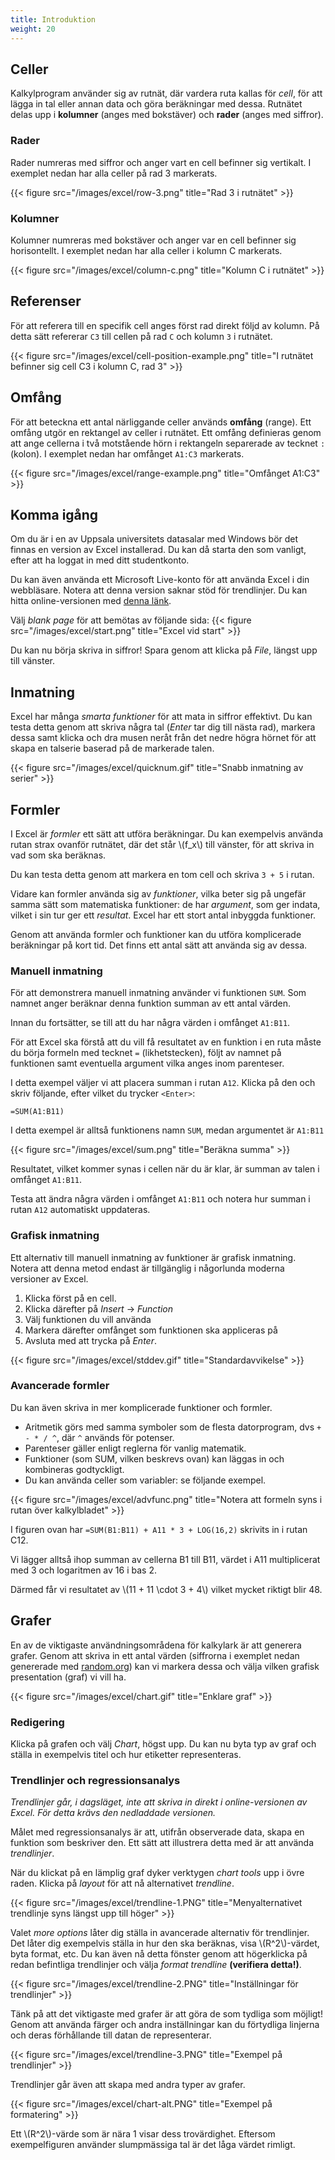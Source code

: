 ```yaml
---
title: Introduktion
weight: 20
---
```



## Celler

Kalkylprogram använder sig av rutnät, där vardera ruta kallas för *cell*, för
att lägga in tal eller annan data och göra beräkningar med dessa. Rutnätet delas
upp i **kolumner** (anges med bokstäver) och **rader** (anges med siffror).

[wp-siffra]: https://sv.wikipedia.org/wiki/Siffra

### Rader

Rader numreras med siffror och anger vart en cell befinner sig vertikalt. I exemplet nedan har alla celler på rad 3 markerats.

{{< figure src="/images/excel/row-3.png" title="Rad 3 i rutnätet" >}}

### Kolumner

Kolumner numreras med bokstäver och anger var en cell befinner sig horisontellt. I exemplet nedan har alla celler i kolumn C markerats.

{{< figure src="/images/excel/column-c.png" title="Kolumn C i rutnätet" >}}

## Referenser

För att referera till en specifik cell anges först rad direkt följd av
kolumn. På detta sätt refererar `C3` till cellen på rad `C` och kolumn `3` i rutnätet.

{{< figure src="/images/excel/cell-position-example.png"
    title="I rutnätet befinner sig cell C3 i kolumn C, rad 3" >}}

## Omfång

För att beteckna ett antal närliggande celler används __omfång__ (range). Ett omfång utgör
en rektangel av celler i rutnätet. Ett omfång definieras genom att ange cellerna i två
motstående hörn i rektangeln separerade av tecknet `:` (kolon). I exemplet nedan har omfånget `A1:C3` markerats.

{{< figure src="/images/excel/range-example.png" title="Omfånget A1:C3" >}}

## Komma igång

Om du är i en av Uppsala universitets datasalar med Windows bör det finnas en
version av Excel installerad. Du kan då starta den som vanligt, efter att ha
loggat in med ditt studentkonto.

Du kan även använda ett Microsoft Live-konto för att använda Excel i din
webbläsare. Notera att denna version saknar stöd för trendlinjer.
Du kan hitta online-versionen med [denna länk](https://office.live.com/start/Excel.aspx).

Välj *blank page* för att bemötas av följande sida:
{{< figure src="/images/excel/start.png" title="Excel vid start" >}}


Du kan nu börja skriva in siffror! Spara genom att klicka på *File*, längst upp till vänster.


## Inmatning

Excel har många *smarta funktioner* för att mata in siffror effektivt.
Du kan testa detta genom att skriva några tal (*Enter* tar dig till nästa rad), markera dessa samt
klicka och dra musen neråt från det nedre högra hörnet för att skapa en
talserie baserad på de markerade talen.

{{< figure src="/images/excel/quicknum.gif" title="Snabb inmatning av serier" >}}



## Formler

I Excel är *formler* ett sätt att utföra beräkningar. Du kan exempelvis använda
rutan strax ovanför rutnätet, där det står \\(f_x\\) till vänster, för att skriva
in vad som ska beräknas.

Du kan testa detta genom att markera en tom cell och skriva `3 + 5` i rutan.

Vidare kan formler använda sig av *funktioner*, vilka beter sig på ungefär
samma sätt som matematiska funktioner: de har *argument*, som ger indata, vilket
i sin tur ger ett *resultat*. Excel har ett stort antal inbyggda funktioner.

Genom att använda formler och funktioner kan du utföra komplicerade beräkningar
på kort tid. Det finns ett antal sätt att använda sig av dessa.


### Manuell inmatning

För att demonstrera manuell inmatning använder vi funktionen `SUM`. Som namnet
anger beräknar denna funktion summan av ett antal värden.

Innan du fortsätter, se till att du har några värden i omfånget `A1:B11`.

För att Excel ska förstå att du vill få resultatet av en funktion i en ruta
måste du börja formeln med tecknet `=` (likhetstecken), följt av namnet på
funktionen samt eventuella argument vilka anges inom parenteser.

I detta exempel väljer vi att placera summan i rutan `A12`. Klicka på den och
skriv följande, efter vilket du trycker `<Enter>`:

```
=SUM(A1:B11)
```

I detta exempel är alltså funktionens namn `SUM`, medan argumentet är `A1:B11`

{{< figure src="/images/excel/sum.png" title="Beräkna summa" >}}

Resultatet, vilket kommer synas i cellen när du är klar, är summan av talen
i omfånget `A1:B11`.

Testa att ändra några värden i omfånget `A1:B11` och notera hur summan i rutan
`A12` automatiskt uppdateras.


### Grafisk inmatning

Ett alternativ till manuell inmatning av funktioner är grafisk inmatning.
Notera att denna metod endast är tillgänglig i någorlunda moderna versioner av
Excel.

1. Klicka först på en cell.
2. Klicka därefter på *Insert* -> *Function*
3. Välj funktionen du vill använda
4. Markera därefter omfånget som funktionen ska appliceras på
5. Avsluta med att trycka på *Enter*.

{{< figure src="/images/excel/stddev.gif" title="Standardavvikelse" >}}


### Avancerade formler

Du kan även skriva in mer komplicerade funktioner och formler.

+ Aritmetik görs med samma symboler som de flesta datorprogram, dvs `+ - * / ^`, där `^` används för potenser.
+ Parenteser gäller enligt reglerna för vanlig matematik.
+ Funktioner (som SUM, vilken beskrevs ovan) kan läggas in och kombineras
    godtyckligt.
+ Du kan använda celler som variabler: se följande exempel.

{{< figure src="/images/excel/advfunc.png" title="Notera att formeln syns i rutan över kalkylbladet" >}}

I figuren ovan har `=SUM(B1:B11) + A11 * 3 + LOG(16,2)` skrivits in i rutan
C12.

Vi lägger alltså ihop summan av cellerna B1 till B11, värdet i A11 multiplicerat med 3 och
logaritmen av 16 i bas 2.

Därmed får vi resultatet av \\(11 + 11 \cdot 3 + 4\\) vilket mycket riktigt blir 48.



## Grafer

En av de viktigaste användningsområdena för kalkylark är att generera grafer.
Genom att skriva in ett antal värden (siffrorna i exemplet nedan genererade med [random.org](https://www.random.org)) kan vi markera dessa och välja
vilken grafisk presentation (graf) vi vill ha.

{{< figure src="/images/excel/chart.gif" title="Enklare graf" >}}


### Redigering

Klicka på grafen och välj *Chart*, högst upp. Du kan nu byta typ av graf och ställa in
exempelvis titel och hur etiketter representeras.


### Trendlinjer och regressionsanalys

*Trendlinjer går, i dagsläget, inte att skriva in direkt i online-versionen av Excel. För detta krävs den nedladdade versionen.*

Målet med regressionsanalys är att, utifrån observerade data, skapa en funktion som beskriver den. Ett sätt att illustrera detta med är att använda *trendlinjer*.

När du klickat på en lämplig graf dyker verktygen *chart tools* upp i övre raden. Klicka på *layout* för att nå alternativet *trendline*.

{{< figure src="/images/excel/trendline-1.PNG" title="Menyalternativet trendlinje syns längst upp till höger" >}}

Valet *more options* låter dig ställa in avancerade alternativ för trendlinjer.
Det låter dig exempelvis ställa in hur den ska beräknas, visa  \\(R^2\\)-värdet, byta format, etc.
Du kan även nå detta fönster genom att högerklicka på redan befintliga trendlinjer och välja *format trendline* **(verifiera detta!)**.

{{< figure src="/images/excel/trendline-2.PNG" title="Inställningar för trendlinjer" >}}

Tänk på att det viktigaste med grafer är att göra de som tydliga som möjligt!
Genom att använda färger och andra inställningar kan du förtydliga linjerna och deras förhållande till datan de representerar.

{{< figure src="/images/excel/trendline-3.PNG" title="Exempel på trendlinjer" >}}

Trendlinjer går även att skapa med andra typer av grafer.

{{< figure src="/images/excel/chart-alt.PNG" title="Exempel på formatering" >}}

Ett \\(R^2\\)-värde som är nära 1 visar dess trovärdighet. Eftersom exempelfiguren använder slumpmässiga tal är det låga värdet rimligt.
